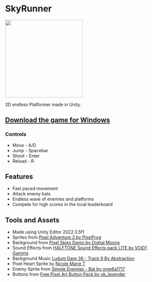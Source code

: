 # SkyRunner
<img src="https://raw.githubusercontent.com/Mickkers/Mickkers/main/Sky%20Runner.gif" height='250'/>

2D endless Platformer made in Unity.

## [Download the game for Windows](https://github.com/Mickkers/SkyRunner/releases)

### Controls
- Move - A/D
- Jump - Spacebar
- Shoot - Enter
- Reload - R

## Features
- Fast paced movement
- Attack enemy bats
- Endless wave of enemies and platforms
- Compete for high scores in the local leaderboard

## Tools and Assets
- Made using Unity Editor 2022.3.5f1
- Sprites from [Pixel Adventure 2 by PixelFrog](https://pixelfrog-assets.itch.io/pixel-adventure-2)
- Background from [Pixel Skies Demo by Digital Moons](https://digitalmoons.itch.io/pixel-skies-demo)
- Sound Effects from [HALFTONE Sound Effects pack LITE by VOiD1 Gaming](https://void1gaming.itch.io/halftone-sound-effects-pack-lite)
- Background Music [Ludum Dare 38 - Track 9 By Abstraction](http://www.abstractionmusic.com/)
- Pixel Heart Sprite by [Nicole Marie T](https://nicolemariet.itch.io/pixel-heart-animation-32x32-16x16-freebie)
- Enemy Sprite from [Simple Enemies - Bat by ome6a1717](https://ome6a1717.itch.io/simple-enemies-bat)
- Buttons from [Free Pixel Art Button Pack by ok_lavender](https://ok-lavender.itch.io/free-pixel-art-button-pack)
